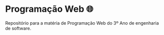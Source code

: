 # Programação Web :globe_with_meridians:

Repositório para a matéria de Programação Web do 3º Ano de engenharia de software.
